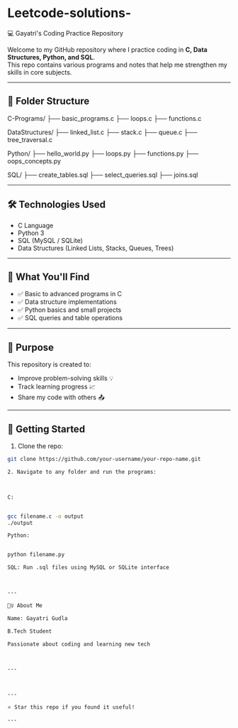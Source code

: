 # Leetcode-solutions-
💻 Gayatri's Coding Practice Repository

Welcome to my GitHub repository where I practice coding in **C, Data Structures, Python, and SQL**.  
This repo contains various programs and notes that help me strengthen my skills in core subjects.

---

## 📂 Folder Structure

C-Programs/ ├── basic_programs.c ├── loops.c ├── functions.c

DataStructures/ ├── linked_list.c ├── stack.c ├── queue.c ├── tree_traversal.c

Python/ ├── hello_world.py ├── loops.py ├── functions.py ├── oops_concepts.py

SQL/ ├── create_tables.sql ├── select_queries.sql ├── joins.sql

---

## 🛠️ Technologies Used

- C Language
- Python 3
- SQL (MySQL / SQLite)
- Data Structures (Linked Lists, Stacks, Queues, Trees)

---

## 📌 What You'll Find

- ✅ Basic to advanced programs in C
- ✅ Data structure implementations
- ✅ Python basics and small projects
- ✅ SQL queries and table operations

---

## 🎯 Purpose

This repository is created to:

- Improve problem-solving skills 💡  
- Track learning progress 📈  
- Share my code with others 📤  

---

## 🚀 Getting Started

1. Clone the repo:
```bash
git clone https://github.com/your-username/your-repo-name.git

2. Navigate to any folder and run the programs:



C:


gcc filename.c -o output
./output

Python:


python filename.py

SQL: Run .sql files using MySQL or SQLite interface



---

🙋‍♀️ About Me

Name: Gayatri Gudla

B.Tech Student

Passionate about coding and learning new tech



---



---

⭐ Star this repo if you found it useful!

---


